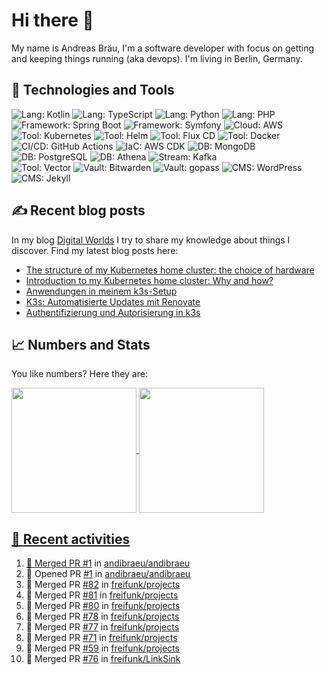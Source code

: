 # Hi there 👋

My name is Andreas Bräu, I'm a software developer with focus on getting and keeping things running (aka devops). I'm living in Berlin, Germany.

## 🧰 Technologies and Tools
![Lang: Kotlin](https://img.shields.io/badge/Lang-Kotlin-blue?style=flat&logo=Kotlin&logoColor=white)
![Lang: TypeScript](https://img.shields.io/badge/Lang-TypeScript-blue?style=flat&logo=TypeScript&logoColor=white)
![Lang: Python](https://img.shields.io/badge/Lang-Python-blue?style=flat&logo=Python&logoColor=white)
![Lang: PHP](https://img.shields.io/badge/Lang-PHP-blue?style=flat&logo=php&logoColor=white)
![Framework: Spring Boot](https://img.shields.io/badge/Framework-Spring%20Boot-blue?style=flat&logo=Spring-Boot&logoColor=white)
![Framework: Symfony](https://img.shields.io/badge/Framework-Symfony-blue?style=flat&logo=Symfony&logoColor=white)
![Cloud: AWS](https://img.shields.io/badge/Cloud-AWS-blue?style=flat&logo=Amazon-AWS&logoColor=white)
![Tool: Kubernetes](https://img.shields.io/badge/Cloud-Kubernetes-blue?style=flat&logo=Kubernetes&logoColor=white)
![Tool: Helm](https://img.shields.io/badge/CI%2FCD-Helm-blue?style=flat&logo=Helm&logoColor=white)
![Tool: Flux CD](https://img.shields.io/badge/CI%2FCD-Flux%20CD-blue?style=flat&logo=Flux&logoColor=white)
![Tool: Docker](https://img.shields.io/badge/Tool-Docker-blue?style=flat&logo=Docker&logoColor=white)
![CI/CD: GitHub Actions](https://img.shields.io/badge/CI%2FCD-GitHub%20Actions-blue?style=flat&logo=GitHub%20Actions&logoColor=white)
![IaC: AWS CDK](https://img.shields.io/badge/IaC-AWS%20CDK-blue?style=flat&logo=Amazon-AWS&logoColor=white)
![DB: MongoDB](https://img.shields.io/badge/DB-MongoDB-blue?style=flat&logo=MongoDB&logoColor=white)
![DB: PostgreSQL](https://img.shields.io/badge/DB-PostgreSQL-blue?style=flat&logo=PostgreSQL&logoColor=white)
![DB: Athena](https://img.shields.io/badge/DB-Athena-blue?style=flat&logo=Amazon-AWS&logoColor=white)
![Stream: Kafka](https://img.shields.io/badge/Stream-Kafka-blue?style=flat&logo=Apache-Kafka&logoColor=white)  
![Tool: Vector](https://img.shields.io/badge/Tool-Vector-blue?style=flat&logo=Datadog&logoColor=white)
![Vault: Bitwarden](https://img.shields.io/badge/Vault-Bitwarden-blue?style=flat&logo=Bitwarden&logoColor=white)
![Vault: gopass](https://img.shields.io/badge/Vault-gopass-blue?style=flat&logo=GNU-privacy-guard&logoColor=white)
![CMS: WordPress](https://img.shields.io/badge/CMS-WordPress-blue?style=flat&logo=WordPress&logoColor=white)
![CMS: Jekyll](https://img.shields.io/badge/CMS-Jekyll-blue?style=flat&logo=Jekyll&logoColor=white)  


## ✍️ Recent blog posts

In my blog [Digital Worlds](https://blog.andi95.de) I try to share my knowledge about things I discover. Find my latest blog posts here:

<!-- BLOG-POST-LIST:START -->
- [The structure of my Kubernetes home cluster: the choice of hardware](https://blog.andi95.de/en/2025/02/the-structure-of-my-kubernetes-home-cluster-the-choice-of-hardware/?pk_campaign=feed&pk_kwd=the-structure-of-my-kubernetes-home-cluster-the-choice-of-hardware)
- [Introduction to my Kubernetes home cluster: Why and how?](https://blog.andi95.de/en/2025/02/introduction-to-my-kubernetes-home-cluster-why-and-how/?pk_campaign=feed&pk_kwd=introduction-to-my-kubernetes-home-cluster-why-and-how)
- [Anwendungen in meinem k3s-Setup](https://blog.andi95.de/2025/02/anwendungen-in-meinem-k3s-setup/?pk_campaign=feed&pk_kwd=anwendungen-in-meinem-k3s-setup)
- [K3s: Automatisierte Updates mit Renovate](https://blog.andi95.de/2025/02/automatisierte-updates-mit-renovate/?pk_campaign=feed&pk_kwd=automatisierte-updates-mit-renovate)
- [Authentifizierung und Autorisierung in k3s](https://blog.andi95.de/2025/01/authentifizierung-und-autorisierung-in-k3s/?pk_campaign=feed&pk_kwd=authentifizierung-und-autorisierung-in-k3s)
<!-- BLOG-POST-LIST:END -->

## 📈 Numbers and Stats

You like numbers? Here they are:

<a href="https://github.com/andibraeu">
  <img height=200 align="center" src="https://github-readme-stats.vercel.app/api?username=andibraeu&rank_icon=github&theme=transparent" />
</a>
<a href="https://github.com/andibraeu">
  <img height=200 align="center" src="https://github-readme-stats.vercel.app/api/top-langs?username=andibraeu&layout=compact&langs_count=8&card_width=320&theme=transparent" />
</8

<!--
**andibraeu/andibraeu** is a ✨ _special_ ✨ repository because its `README.md` (this file) appears on your GitHub profile.

Here are some ideas to get you started:

- 🔭 I’m currently working on ...
- 🌱 I’m currently learning ...
- 👯 I’m looking to collaborate on ...
- 🤔 I’m looking for help with ...
- 💬 Ask me about ...
- 📫 How to reach me: ...
- 😄 Pronouns: ...
- ⚡ Fun fact: ...
-->

## 👣 Recent activities

<!--START_SECTION:activity-->
1. 🎉 Merged PR [#1](https://github.com/andibraeu/andibraeu/pull/1) in [andibraeu/andibraeu](https://github.com/andibraeu/andibraeu)
2. 💪 Opened PR [#1](https://github.com/andibraeu/andibraeu/pull/1) in [andibraeu/andibraeu](https://github.com/andibraeu/andibraeu)
3. 🎉 Merged PR [#82](https://github.com/freifunk/projects/pull/82) in [freifunk/projects](https://github.com/freifunk/projects)
4. 🎉 Merged PR [#81](https://github.com/freifunk/projects/pull/81) in [freifunk/projects](https://github.com/freifunk/projects)
5. 🎉 Merged PR [#80](https://github.com/freifunk/projects/pull/80) in [freifunk/projects](https://github.com/freifunk/projects)
6. 🎉 Merged PR [#78](https://github.com/freifunk/projects/pull/78) in [freifunk/projects](https://github.com/freifunk/projects)
7. 🎉 Merged PR [#77](https://github.com/freifunk/projects/pull/77) in [freifunk/projects](https://github.com/freifunk/projects)
8. 🎉 Merged PR [#71](https://github.com/freifunk/projects/pull/71) in [freifunk/projects](https://github.com/freifunk/projects)
9. 🎉 Merged PR [#59](https://github.com/freifunk/projects/pull/59) in [freifunk/projects](https://github.com/freifunk/projects)
10. 🎉 Merged PR [#76](https://github.com/freifunk/LinkSink/pull/76) in [freifunk/LinkSink](https://github.com/freifunk/LinkSink)
<!--END_SECTION:activity-->


